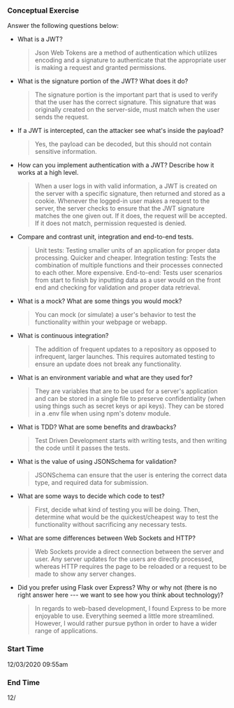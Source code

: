 ### Conceptual Exercise

Answer the following questions below:

- What is a JWT?
  > Json Web Tokens are a method of authentication which utilizes encoding and a signature to authenticate that the appropriate user is making a request and granted permissions.

- What is the signature portion of the JWT?  What does it do?
  > The signature portion is the important part that is used to verify that the user has the correct signature.  This signature that was originally created on the server-side, must match when the user sends the request.

- If a JWT is intercepted, can the attacker see what's inside the payload?
  > Yes, the payload can be decoded, but this should not contain sensitive information.

- How can you implement authentication with a JWT?  Describe how it works at a high level.
  > When a user logs in with valid information, a JWT is created on the server with a specific signature, then returned and stored as a cookie.  Whenever the logged-in user makes a request to the server, the server checks to ensure that the JWT signature matches the one given out.  If it does, the request will be accepted.  If it does not match, permission requested is denied.

- Compare and contrast unit, integration and end-to-end tests.
  > Unit tests: Testing smaller units of an application for proper data processing.  Quicker and cheaper.
  > Integration testing:  Tests the combination of multiple functions and their processes connected to each other.  More expensive.
  > End-to-end: Tests user scenarios from start to finish by inputting data as a user would on the front end and checking for validation and proper data retrieval.

- What is a mock? What are some things you would mock?
  > You can mock (or simulate) a user's behavior to test the functionality within your webpage or webapp.

- What is continuous integration?
  > The addition of frequent updates to a repository as opposed to infrequent, larger launches.  This requires automated testing to ensure an update does not break any functionality.

- What is an environment variable and what are they used for?
  > They are variables that are to be used for a server's application and can be stored in a single file to preserve confidentiality (when using things such as secret keys or api keys).  They can be stored in a .env file when using npm's dotenv module.

- What is TDD? What are some benefits and drawbacks?
  > Test Driven Development starts with writing tests, and then writing the code until it passes the tests.

- What is the value of using JSONSchema for validation?
  > JSONSchema can ensure that the user is entering the correct data type, and required data for submission.

- What are some ways to decide which code to test?
  > First, decide what kind of testing you will be doing.  Then, determine what would be the quickest/cheapest way to test the functionality without sacrificing any necessary tests.

- What are some differences between Web Sockets and HTTP?
  > Web Sockets provide a direct connection between the server and user.  Any server updates for the users are directly processed, whereas HTTP requires the page to be reloaded or a request to be made to show any server changes.

- Did you prefer using Flask over Express? Why or why not (there is no right 
  answer here --- we want to see how you think about technology)?
  > In regards to web-based development, I found Express to be more enjoyable to use.  Everything seemed a little more streamlined.  However, I would rather pursue python in order to have a wider range of applications.


### Start Time
12/03/2020 09:55am

### End Time
12/